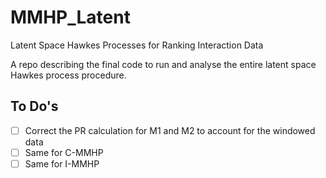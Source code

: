 # MMHP_Latent
Latent Space Hawkes Processes for Ranking Interaction Data


A repo describing the final code to run and analyse the entire latent space Hawkes process procedure.



## To Do's

- [ ] Correct the PR calculation for M1 and M2 to account for the windowed data
- [ ] Same for C-MMHP
- [ ] Same for I-MMHP
